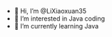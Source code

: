 - 👋 Hi, I’m @LiXiaoxuan35
- 👀 I’m interested in Java coding
- 🌱 I’m currently learning Java

<!---
LiXiaoxuan35/LiXiaoxuan35 is a ✨ special ✨ repository because its `README.md` (this file) appears on your GitHub profile.
You can click the Preview link to take a look at your changes.
--->
